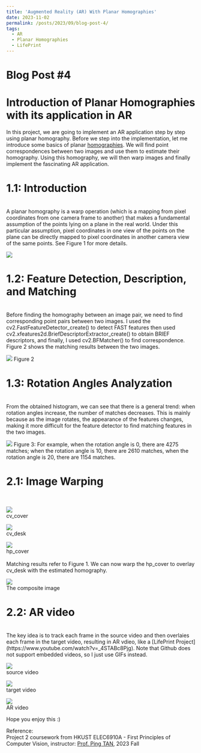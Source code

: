 ```yaml
---
title: 'Augmented Reality (AR) With Planar Homographies'
date: 2023-11-02
permalink: /posts/2023/09/blog-post-4/
tags:
  - AR
  - Planar Homographies
  - LifePrint
---
```


Blog Post #4
======

Introduction of Planar Homographies with its application in AR
=====

In this project, we are going to implement an AR application step by step using planar homography. Before we step into the implementation, let me introduce some basics of planar [homographies](https://en.wikipedia.org/wiki/Homography_(computer_vision)). We will find point correspondences between two images and use them to estimate their homography. Using this homography, we will then warp images and finally implement the fascinating AR application.

1.1: Introduction 
======
<br>
A planar homography is a warp operation (which is a mapping from pixel coordinates from one camera frame to another) that makes a fundamental assumption of the points lying on a plane in the real world. Under this particular assumption, pixel coordinates in one view of the points on the plane can be directly mapped to pixel coordinates in another camera view of the same points. See Figure 1 for more details. 

![](/images/post4-1.png)


1.2: Feature Detection, Description, and Matching 
======
<br>
Before finding the homography between an image pair, we need to find corresponding point pairs between two images. I used the cv2.FastFeatureDetector_create() to detect FAST features then used cv2.xfeatures2d.BriefDescriptorExtractor_create() to obtain BRIEF descriptors, and finally, I used cv2.BFMatcher() to find correspondence. Figure 2 shows the matching results between the two images.

![](/images/post4-2.png)
Figure 2

1.3: Rotation Angles Analyzation 
======
<br>
From the obtained histogram, we can see that there is a general trend: when rotation angles increase, the number of matches decreases. This is mainly because as the image rotates, the appearance of the features changes, making it more difficult for the feature detector to find matching features in the two images.

![](/images/post4-3.png)
Figure 3: For example, when the rotation angle is 0, there are 4275 matches; when the rotation angle is 10, there are 2610 matches, when the rotation angle is 20, there are 1154 matches.

2.1: Image Warping
====== 
<br>

![](/images/post4-4.png)
<br>cv_cover

![](/images/post4-5.png)
<br>cv_desk

![](/images/post4-6.png)
<br>hp_cover 
<br>
<br>
Matching results refer to Figure 1. We can now warp the hp_cover to overlay cv_desk with the estimated homography. 


![](/images/post4-7.png)
<br>The composite image<br>

2.2: AR video
======
<br>
The key idea is to track each frame in the source video and then overlaies each frame in the target video, resulting in AR vdieo, like a [LifePrint Project](https://www.youtube.com/watch?v=_4STABc8Pjg). Note that Github does not support embedded videos, so I just use GIFs instead. 


![](/images/post4-8.gif)
<br>source video

![](/images/post4-9.gif)
<br>target video

![](/images/post4-10.gif)
<br>AR video


Hope you enjoy this :)

Reference:<br>
Project 2 coursework from HKUST ELEC6910A - First Principles of Computer Vision, instructor: [Prof. Ping TAN](https://facultyprofiles.hkust.edu.hk/profiles.php?profile=ping-tan-pingtan), 2023 Fall
